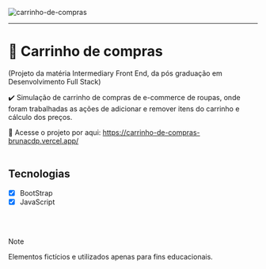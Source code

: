 ![carrinho-de-compras](https://github.com/brunacdp/carrinho-de-compras/assets/126818470/c6f28667-1545-4166-bd9b-153df8dca783)
<hr>

# :shopping_cart: Carrinho de compras

  (Projeto da matéria Intermediary Front End, da pós graduação em Desenvolvimento Full Stack)

  :heavy_check_mark: Simulação de carrinho de compras de e-commerce de roupas, onde foram trabalhadas as ações de adicionar e remover itens do carrinho e cálculo dos preços.
  
  :link: Acesse o projeto por aqui: https://carrinho-de-compras-brunacdp.vercel.app/
  <br>
  <br>

## Tecnologias

- [X] BootStrap
- [X] JavaScript

<br>
<br>

> [!NOTE]
> Elementos fictícios e utilizados apenas para fins educacionais.

